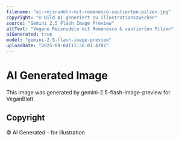 ```yaml
---
filename: "ai-reisnudeln-mit-romanesco-sautierten-pilzen.jpg"
copyright: "© Bild AI generiert zu Illustrationszwecken"
source: "Gemini 2.5 Flash Image Preview"
altText: "Vegane Reisnudeln mit Romanesco & sautierten Pilzen"
aiGenerated: true
model: "gemini-2.5-flash-image-preview"
uploadDate: "2025-09-04T11:36:01.478Z"
---
```


# AI Generated Image

This image was generated by gemini-2.5-flash-image-preview for VeganBlatt.

## Copyright
© AI Generated - for illustration
